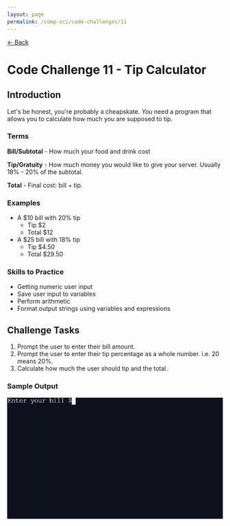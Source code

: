 ```yaml
---
layout: page
permalink: /comp-sci/code-challenges/11
---
```


[← Back](./)

# Code Challenge 11 - Tip Calculator

## Introduction

Let's be honest, you're probably a cheapskate. *You* need a program that allows you to calculate how much you are supposed to tip.

### Terms

**Bill/Subtotal** - How much your food and drink cost

**Tip/Gratuity** - How much money you would like to give your server. Usually 18% - 20% of the subtotal.

**Total** - Final cost: bill + tip.

### Examples

- A $10 bill with 20% tip
    - Tip $2
    - Total $12
- A $25 bill with 18% tip
    - Tip $4.50
    - Total $29.50

### Skills to Practice
- Getting numeric user input
- Save user input to variables
- Perform arithmetic
- Format output strings using variables and expressions

## Challenge Tasks
1. Prompt the user to enter their bill amount.
2. Prompt the user to enter their tip percentage as a whole number. i.e. 20 means 20%.
3. Calculate how much the user should tip and the total.

### Sample Output

<img src="/assets/img/challenges/challenge-11-tip-calculator.gif" alt="sample output" title="sample output">